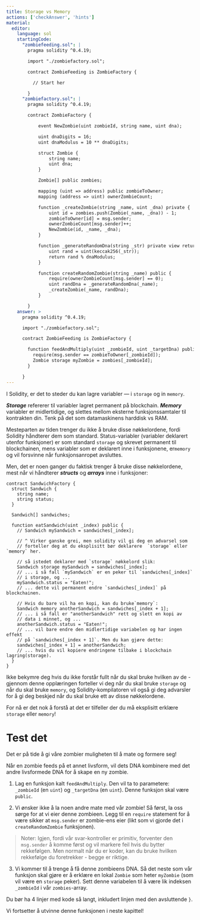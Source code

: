 ```yaml
---
title: Storage vs Memory
actions: ['checkAnswer', 'hints']
material:
  editor:
    language: sol
    startingCode:
      "zombiefeeding.sol": |
        pragma solidity ^0.4.19;

        import "./zombiefactory.sol";

        contract ZombieFeeding is ZombieFactory {

          // Start her

        }
      "zombiefactory.sol": |
        pragma solidity ^0.4.19;

        contract ZombieFactory {

            event NewZombie(uint zombieId, string name, uint dna);

            uint dnaDigits = 16;
            uint dnaModulus = 10 ** dnaDigits;

            struct Zombie {
                string name;
                uint dna;
            }

            Zombie[] public zombies;

            mapping (uint => address) public zombieToOwner;
            mapping (address => uint) ownerZombieCount;

            function _createZombie(string _name, uint _dna) private {
                uint id = zombies.push(Zombie(_name, _dna)) - 1;
                zombieToOwner[id] = msg.sender;
                ownerZombieCount[msg.sender]++;
                NewZombie(id, _name, _dna);
            }

            function _generateRandomDna(string _str) private view returns (uint) {
                uint rand = uint(keccak256(_str));
                return rand % dnaModulus;
            }

            function createRandomZombie(string _name) public {
                require(ownerZombieCount[msg.sender] == 0);
                uint randDna = _generateRandomDna(_name);
                _createZombie(_name, randDna);
            }

        }
    answer: >
      pragma solidity ^0.4.19;

      import "./zombiefactory.sol";

      contract ZombieFeeding is ZombieFactory {

        function feedAndMultiply(uint _zombieId, uint _targetDna) public {
          require(msg.sender == zombieToOwner[_zombieId]);
          Zombie storage myZombie = zombies[_zombieId];
        }

      }
---
```


I Solidity,  er det to steder du kan lagre variabler — i `storage` og in `memory`.

***Storage*** refererer til variabler lagret permanent på blockchain. ***Memory*** variabler er midlertidige, og slettes mellom eksterne funksjonssamtaler til kontrakten din. Tenk på det som datamaskinens harddisk vs RAM.

Mesteparten av tiden trenger du ikke å bruke disse nøkkelordene, fordi Solidity håndterer dem som standard. Status-variabler (variabler deklarert utenfor funksjoner) er som standard `storage` og skrevet permanent til blockchainen, mens variabler som er deklarert inne i funksjonene, er`memory` og vil forsvinne når funksjonsanropet avsluttes.

Men, det er noen ganger du faktisk trenger å bruke disse nøkkelordene, mest når vi håndterer ***structs*** og ***arrays*** inne i funksjoner:

```
contract SandwichFactory {
  struct Sandwich {
    string name;
    string status;
  }

  Sandwich[] sandwiches;

  function eatSandwich(uint _index) public {
    // Sandwich mySandwich = sandwiches[_index];

    // ^ Virker ganske grei, men solidity vil gi deg en advarsel som
    // forteller deg at du eksplisitt bør deklarere  `storage` eller `memory` her.

    // så istedet deklarer med `storage` nøkkelord slik:
    Sandwich storage mySandwich = sandwiches[_index];
    // ... i så fall `mySandwich` er en peker til `sandwiches[_index]`
    // i storage, og ...
    mySandwich.status = "Eaten!";
    // ... dette vil permanent endre `sandwiches[_index]` på blockchainen.

    // Hvis du bare vil ha en kopi, kan du bruke`memory`:
    Sandwich memory anotherSandwich = sandwiches[_index + 1];
    // ... i så fall er "anotherSandwich" rett og slett en kopi av
    // data i minnet, og ...
    anotherSandwich.status = "Eaten!";
    // ... vil bare endre den midlertidige variabelen og har ingen effekt
    // på `sandwiches[_index + 1]`. Men du kan gjøre dette:
    sandwiches[_index + 1] = anotherSandwich;
    // ... hvis du vil kopiere endringene tilbake i blockchain lagring(storage).
  }
}
```

Ikke bekymre deg hvis du ikke forstår fullt når du skal bruke hvilken av de - gjennom denne opplæringen forteller vi deg når du skal bruke `storage` og når du skal bruke `memory`, og Solidity-kompilatoren vil også gi deg advarsler for å gi deg beskjed når du skal bruke ett av disse nøkkelordene.

For nå er det nok å forstå at det er tilfeller der du må eksplisitt erklære `storage` eller `memory`!

# Test det

Det er på tide å gi våre zombier muligheten til å mate og formere seg!

Når en zombie feeds på et annet livsform, vil dets DNA kombinere med det andre livsformede DNA for å skape en ny zombie.

1. Lag en funksjon kalt `feedAndMultiply`. Den vil ta to parametere: `_zombieId` (en `uint`) og `_targetDna` (en `uint`). Denne funksjon skal være `public`.

2. Vi ønsker ikke å la noen andre mate med vår zombie! Så først, la oss sørge for at vi eier denne zombieen. Legg til en `require` statement for å være sikker at `msg.sender` er zombie-ens eier (likt som vi gjorde det i `createRandomZombie` funksjonen).

 > Noter: Igjen, fordi vår svar-kontroller er primitiv, forventer den `msg.sender` å komme først og vil markere feil hvis du bytter rekkefølgen. Men normalt når du er koder, kan du bruke hvilken rekkefølge du foretrekker - begge er riktige.

3. Vi kommer til å trenge å få denne zombieens DNA. Så det neste som vår funksjon skal gjøre er å erklære en lokal `Zombie` som heter `myZombie` (som vil være en `storage` peker). Sett denne variabelen til å være lik indeksen `_zombieId` i vår `zombies`-array.

Du bør ha 4 linjer med kode så langt, inkludert linjen med den avsluttende `}`.

Vi fortsetter å utvinne denne funksjonen i neste kapittel!
